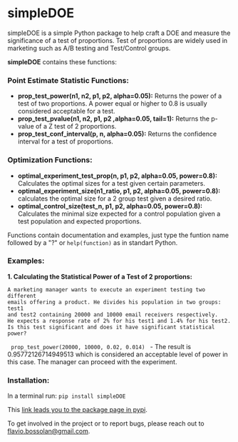 # simpleDOE
simpleDOE is a simple Python package to help craft a DOE and measure the significance of a test of proportions.
Test of proportions are widely used in marketing such as A/B testing and Test/Control groups.

**simpleDOE** contains these functions:

### Point Estimate Statistic Functions:
  - **prop_test_power(n1, n2, p1, p2, alpha=0.05):**  Returns the power of a test of two proportions. A power equal or higher to 0.8 is usually considered acceptable for a test.
  - **prop_test_pvalue(n1, n2, p1, p2 ,alpha=0.05, tail=1):** Returns the p-value of a Z test of 2 proportions.
  - **prop_test_conf_interval(p, n, alpha=0.05):** Returns the confidence interval for a test of proportions.

### Optimization Functions:
  - **optimal_experiment_test_prop(n, p1, p2, alpha=0.05, power=0.8):** Calculates the optimal sizes for a test given certain parameters.
  - **optimal_experiment_size(n1_ratio, p1, p2, alpha=0.05, power=0.8):** calculates the optimal size for a 2 group test given a desired ratio.
  - **optimal_control_size(test_n, p1, p2, alpha=0.05, power=0.8):** Calculates the minimal size expected for a control population given a test population and expected proportions.

Functions contain documentation and examples, just type the funtion name followed by a "?" or `help(function)` as in standart Python. 

### Examples:
**1. Calculating the Statistical Power of a Test of 2 proportions:**
    
    A marketing manager wants to execute an experiment testing two different 
    emails offering a product. He divides his population in two groups: test1 
    and test2 containing 20000 and 10000 email receivers respectively.
    He expects a response rate of 2% for his test1 and 1.4% for his test2. 
    Is this test significant and does it have significant statistical power?
    
   `prop_test_power(20000, 10000, 0.02, 0.014)`
    - The result is 0.95772126714949513 which is considered an acceptable level 
    of power in this case. The manager can proceed with the experiment.

### Installation:

In a terminal run:
`pip install simpleDOE`

This [link leads you to the package page in pypi](https://pypi.python.org/pypi/simpleDOE/1.0).

To get involved in the project or to report bugs, please reach out to flavio.bossolan@gmail.com.

